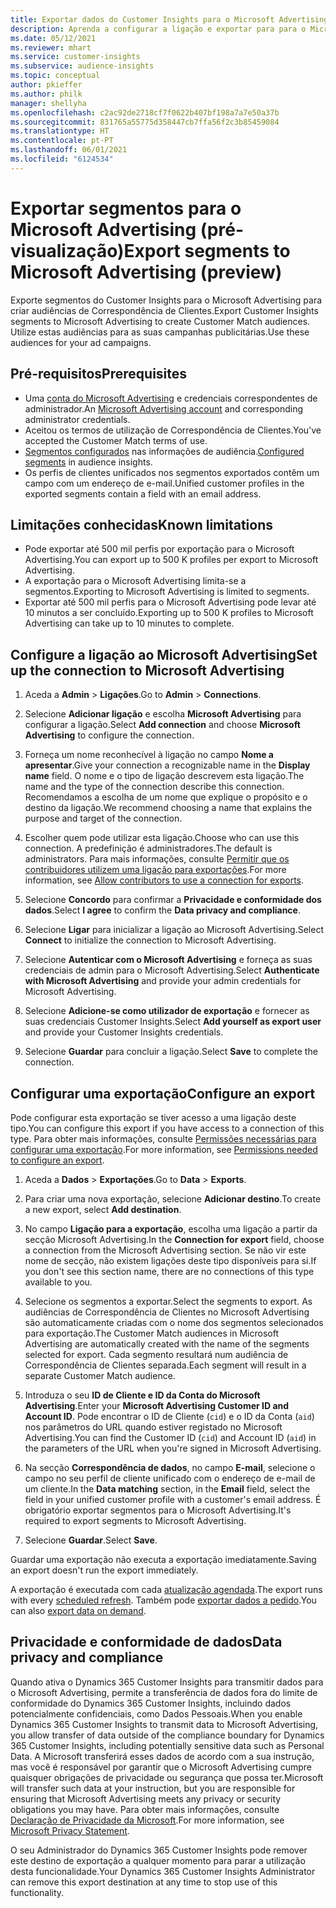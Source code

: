 ```yaml
---
title: Exportar dados do Customer Insights para o Microsoft Advertising
description: Aprenda a configurar a ligação e exportar para para o Microsoft Advertising.
ms.date: 05/12/2021
ms.reviewer: mhart
ms.service: customer-insights
ms.subservice: audience-insights
ms.topic: conceptual
author: pkieffer
ms.author: philk
manager: shellyha
ms.openlocfilehash: c2ac92de2718cf7f0622b407bf198a7a7e50a37b
ms.sourcegitcommit: 831765a55775d358447cb7ffa56f2c3b85459084
ms.translationtype: HT
ms.contentlocale: pt-PT
ms.lasthandoff: 06/01/2021
ms.locfileid: "6124534"
---
```

# <a name="export-segments-to-microsoft-advertising-preview"></a><span data-ttu-id="354d4-103">Exportar segmentos para o Microsoft Advertising (pré-visualização)</span><span class="sxs-lookup"><span data-stu-id="354d4-103">Export segments to Microsoft Advertising (preview)</span></span>

<span data-ttu-id="354d4-104">Exporte segmentos do Customer Insights para o Microsoft Advertising para criar audiências de Correspondência de Clientes.</span><span class="sxs-lookup"><span data-stu-id="354d4-104">Export Customer Insights segments to Microsoft Advertising to create Customer Match audiences.</span></span> <span data-ttu-id="354d4-105">Utilize estas audiências para as suas campanhas publicitárias.</span><span class="sxs-lookup"><span data-stu-id="354d4-105">Use these audiences for your ad campaigns.</span></span>

## <a name="prerequisites"></a><span data-ttu-id="354d4-106">Pré-requisitos</span><span class="sxs-lookup"><span data-stu-id="354d4-106">Prerequisites</span></span>

-   <span data-ttu-id="354d4-107">Uma [conta do Microsoft Advertising](https://ads.microsoft.com/) e credenciais correspondentes de administrador.</span><span class="sxs-lookup"><span data-stu-id="354d4-107">An [Microsoft Advertising account](https://ads.microsoft.com/) and corresponding administrator credentials.</span></span>
-   <span data-ttu-id="354d4-108">Aceitou os termos de utilização de Correspondência de Clientes.</span><span class="sxs-lookup"><span data-stu-id="354d4-108">You've accepted the Customer Match terms of use.</span></span> 
-   <span data-ttu-id="354d4-109">[Segmentos configurados](segments.md) nas informações de audiência.</span><span class="sxs-lookup"><span data-stu-id="354d4-109">[Configured segments](segments.md) in audience insights.</span></span>
-   <span data-ttu-id="354d4-110">Os perfis de clientes unificados nos segmentos exportados contêm um campo com um endereço de e-mail.</span><span class="sxs-lookup"><span data-stu-id="354d4-110">Unified customer profiles in the exported segments contain a field with an email address.</span></span>

## <a name="known-limitations"></a><span data-ttu-id="354d4-111">Limitações conhecidas</span><span class="sxs-lookup"><span data-stu-id="354d4-111">Known limitations</span></span>

- <span data-ttu-id="354d4-112">Pode exportar até 500 mil perfis por exportação para o Microsoft Advertising.</span><span class="sxs-lookup"><span data-stu-id="354d4-112">You can export up to 500 K profiles per export to Microsoft Advertising.</span></span>
- <span data-ttu-id="354d4-113">A exportação para o Microsoft Advertising limita-se a segmentos.</span><span class="sxs-lookup"><span data-stu-id="354d4-113">Exporting to Microsoft Advertising is limited to segments.</span></span>
- <span data-ttu-id="354d4-114">Exportar até 500 mil perfis para o Microsoft Advertising pode levar até 10 minutos a ser concluído.</span><span class="sxs-lookup"><span data-stu-id="354d4-114">Exporting up to 500 K profiles to Microsoft Advertising can take up to 10 minutes to complete.</span></span> 


## <a name="set-up-the-connection-to-microsoft-advertising"></a><span data-ttu-id="354d4-115">Configure a ligação ao Microsoft Advertising</span><span class="sxs-lookup"><span data-stu-id="354d4-115">Set up the connection to Microsoft Advertising</span></span>

1. <span data-ttu-id="354d4-116">Aceda a **Admin** > **Ligações**.</span><span class="sxs-lookup"><span data-stu-id="354d4-116">Go to **Admin** > **Connections**.</span></span>

1. <span data-ttu-id="354d4-117">Selecione **Adicionar ligação** e escolha **Microsoft Advertising** para configurar a ligação.</span><span class="sxs-lookup"><span data-stu-id="354d4-117">Select **Add connection** and choose **Microsoft Advertising** to configure the connection.</span></span>

1. <span data-ttu-id="354d4-118">Forneça um nome reconhecível à ligação no campo **Nome a apresentar**.</span><span class="sxs-lookup"><span data-stu-id="354d4-118">Give your connection a recognizable name in the **Display name** field.</span></span> <span data-ttu-id="354d4-119">O nome e o tipo de ligação descrevem esta ligação.</span><span class="sxs-lookup"><span data-stu-id="354d4-119">The name and the type of the connection describe this connection.</span></span> <span data-ttu-id="354d4-120">Recomendamos a escolha de um nome que explique o propósito e o destino da ligação.</span><span class="sxs-lookup"><span data-stu-id="354d4-120">We recommend choosing a name that explains the purpose and target of the connection.</span></span>

1. <span data-ttu-id="354d4-121">Escolher quem pode utilizar esta ligação.</span><span class="sxs-lookup"><span data-stu-id="354d4-121">Choose who can use this connection.</span></span> <span data-ttu-id="354d4-122">A predefinição é administradores.</span><span class="sxs-lookup"><span data-stu-id="354d4-122">The default is administrators.</span></span> <span data-ttu-id="354d4-123">Para mais informações, consulte [Permitir que os contribuidores utilizem uma ligação para exportações](connections.md#allow-contributors-to-use-a-connection-for-exports).</span><span class="sxs-lookup"><span data-stu-id="354d4-123">For more information, see [Allow contributors to use a connection for exports](connections.md#allow-contributors-to-use-a-connection-for-exports).</span></span>

1. <span data-ttu-id="354d4-124">Selecione **Concordo** para confirmar a **Privacidade e conformidade dos dados**.</span><span class="sxs-lookup"><span data-stu-id="354d4-124">Select **I agree** to confirm the **Data privacy and compliance**.</span></span>

1. <span data-ttu-id="354d4-125">Selecione **Ligar** para inicializar a ligação ao Microsoft Advertising.</span><span class="sxs-lookup"><span data-stu-id="354d4-125">Select **Connect** to initialize the connection to Microsoft Advertising.</span></span>

1. <span data-ttu-id="354d4-126">Selecione **Autenticar com o Microsoft Advertising** e forneça as suas credenciais de admin para o Microsoft Advertising.</span><span class="sxs-lookup"><span data-stu-id="354d4-126">Select **Authenticate with Microsoft Advertising** and provide your admin credentials for Microsoft Advertising.</span></span>

1. <span data-ttu-id="354d4-127">Selecione **Adicione-se como utilizador de exportação** e fornecer as suas credenciais Customer Insights.</span><span class="sxs-lookup"><span data-stu-id="354d4-127">Select **Add yourself as export user** and provide your Customer Insights credentials.</span></span>

1. <span data-ttu-id="354d4-128">Selecione **Guardar** para concluir a ligação.</span><span class="sxs-lookup"><span data-stu-id="354d4-128">Select **Save** to complete the connection.</span></span>

## <a name="configure-an-export"></a><span data-ttu-id="354d4-129">Configurar uma exportação</span><span class="sxs-lookup"><span data-stu-id="354d4-129">Configure an export</span></span>

<span data-ttu-id="354d4-130">Pode configurar esta exportação se tiver acesso a uma ligação deste tipo.</span><span class="sxs-lookup"><span data-stu-id="354d4-130">You can configure this export if you have access to a connection of this type.</span></span> <span data-ttu-id="354d4-131">Para obter mais informações, consulte [Permissões necessárias para configurar uma exportação](export-destinations.md#set-up-a-new-export).</span><span class="sxs-lookup"><span data-stu-id="354d4-131">For more information, see [Permissions needed to configure an export](export-destinations.md#set-up-a-new-export).</span></span>

1. <span data-ttu-id="354d4-132">Aceda a **Dados** > **Exportações**.</span><span class="sxs-lookup"><span data-stu-id="354d4-132">Go to **Data** > **Exports**.</span></span>

1. <span data-ttu-id="354d4-133">Para criar uma nova exportação, selecione **Adicionar destino**.</span><span class="sxs-lookup"><span data-stu-id="354d4-133">To create a new export, select **Add destination**.</span></span>

1. <span data-ttu-id="354d4-134">No campo **Ligação para a exportação**, escolha uma ligação a partir da secção Microsoft Advertising.</span><span class="sxs-lookup"><span data-stu-id="354d4-134">In the **Connection for export** field, choose a connection from the Microsoft Advertising section.</span></span> <span data-ttu-id="354d4-135">Se não vir este nome de secção, não existem ligações deste tipo disponíveis para si.</span><span class="sxs-lookup"><span data-stu-id="354d4-135">If you don't see this section name, there are no connections of this type available to you.</span></span>

1. <span data-ttu-id="354d4-136">Selecione os segmentos a exportar.</span><span class="sxs-lookup"><span data-stu-id="354d4-136">Select the segments to export.</span></span> <span data-ttu-id="354d4-137">As audiências de Correspondência de Clientes no Microsoft Advertising são automaticamente criadas com o nome dos segmentos selecionados para exportação.</span><span class="sxs-lookup"><span data-stu-id="354d4-137">The Customer Match audiences in Microsoft Advertising are automatically created with the name of the segments selected for export.</span></span> <span data-ttu-id="354d4-138">Cada segmento resultará num audiência de Correspondência de Clientes separada.</span><span class="sxs-lookup"><span data-stu-id="354d4-138">Each segment will result in a separate Customer Match audience.</span></span> 

1. <span data-ttu-id="354d4-139">Introduza o seu **ID de Cliente e ID da Conta do Microsoft Advertising**.</span><span class="sxs-lookup"><span data-stu-id="354d4-139">Enter your **Microsoft Advertising Customer ID and Account ID**.</span></span> <span data-ttu-id="354d4-140">Pode encontrar o ID de Cliente (`cid`) e o ID da Conta (`aid`) nos parâmetros do URL quando estiver registado no Microsoft Advertising.</span><span class="sxs-lookup"><span data-stu-id="354d4-140">You can find the Customer ID (`cid`) and Account ID (`aid`) in the parameters of the URL when you're signed in Microsoft Advertising.</span></span>

1. <span data-ttu-id="354d4-141">Na secção **Correspondência de dados**, no campo **E-mail**, selecione o campo no seu perfil de cliente unificado com o endereço de e-mail de um cliente.</span><span class="sxs-lookup"><span data-stu-id="354d4-141">In the **Data matching** section, in the **Email** field, select the field in your unified customer profile with a customer's email address.</span></span> <span data-ttu-id="354d4-142">É obrigatório exportar segmentos para o Microsoft Advertising.</span><span class="sxs-lookup"><span data-stu-id="354d4-142">It's required to export segments to Microsoft Advertising.</span></span>

1. <span data-ttu-id="354d4-143">Selecione **Guardar**.</span><span class="sxs-lookup"><span data-stu-id="354d4-143">Select **Save**.</span></span>

<span data-ttu-id="354d4-144">Guardar uma exportação não executa a exportação imediatamente.</span><span class="sxs-lookup"><span data-stu-id="354d4-144">Saving an export doesn't run the export immediately.</span></span>

<span data-ttu-id="354d4-145">A exportação é executada com cada [atualização agendada](system.md#schedule-tab).</span><span class="sxs-lookup"><span data-stu-id="354d4-145">The export runs with every [scheduled refresh](system.md#schedule-tab).</span></span> <span data-ttu-id="354d4-146">Também pode [exportar dados a pedido](export-destinations.md#run-exports-on-demand).</span><span class="sxs-lookup"><span data-stu-id="354d4-146">You can also [export data on demand](export-destinations.md#run-exports-on-demand).</span></span> 


## <a name="data-privacy-and-compliance"></a><span data-ttu-id="354d4-147">Privacidade e conformidade de dados</span><span class="sxs-lookup"><span data-stu-id="354d4-147">Data privacy and compliance</span></span>

<span data-ttu-id="354d4-148">Quando ativa o Dynamics 365 Customer Insights para transmitir dados para o Microsoft Advertising, permite a transferência de dados fora do limite de conformidade do Dynamics 365 Customer Insights, incluindo dados potencialmente confidenciais, como Dados Pessoais.</span><span class="sxs-lookup"><span data-stu-id="354d4-148">When you enable Dynamics 365 Customer Insights to transmit data to Microsoft Advertising, you allow transfer of data outside of the compliance boundary for Dynamics 365 Customer Insights, including potentially sensitive data such as Personal Data.</span></span> <span data-ttu-id="354d4-149">A Microsoft transferirá esses dados de acordo com a sua instrução, mas você é responsável por garantir que o Microsoft Advertising cumpre quaisquer obrigações de privacidade ou segurança que possa ter.</span><span class="sxs-lookup"><span data-stu-id="354d4-149">Microsoft will transfer such data at your instruction, but you are responsible for ensuring that Microsoft Advertising meets any privacy or security obligations you may have.</span></span> <span data-ttu-id="354d4-150">Para obter mais informações, consulte [Declaração de Privacidade da Microsoft](https://go.microsoft.com/fwlink/?linkid=396732).</span><span class="sxs-lookup"><span data-stu-id="354d4-150">For more information, see [Microsoft Privacy Statement](https://go.microsoft.com/fwlink/?linkid=396732).</span></span>

<span data-ttu-id="354d4-151">O seu Administrador do Dynamics 365 Customer Insights pode remover este destino de exportação a qualquer momento para parar a utilização desta funcionalidade.</span><span class="sxs-lookup"><span data-stu-id="354d4-151">Your Dynamics 365 Customer Insights Administrator can remove this export destination at any time to stop use of this functionality.</span></span>

